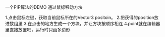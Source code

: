 一个PIP算法的DEMO
通过鼠标移动方块

1.点击鼠标左键，获取当前鼠标所在的Vector3 positoin。
2.把获得的position放进数组里
3.在点击的地方生成一个方块，并让方块按顺序相连
4.point就在编辑器里直接放置吧，运行时只画多边形


